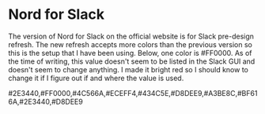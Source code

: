 # Nord for Slack

The version of Nord for Slack on the official website is for Slack pre-design refresh. The new refresh accepts more colors than the previous version so this is the setup that I have been using. Below, one color is #FF0000. As of the time of writing, this value doesn't seem to be listed in the Slack GUI and doesn't seem to change anything. I made it bright red so I should know to change it if I figure out if and where the value is used.


#2E3440,#FF0000,#4C566A,#ECEFF4,#434C5E,#D8DEE9,#A3BE8C,#BF616A,#2E3440,#D8DEE9
